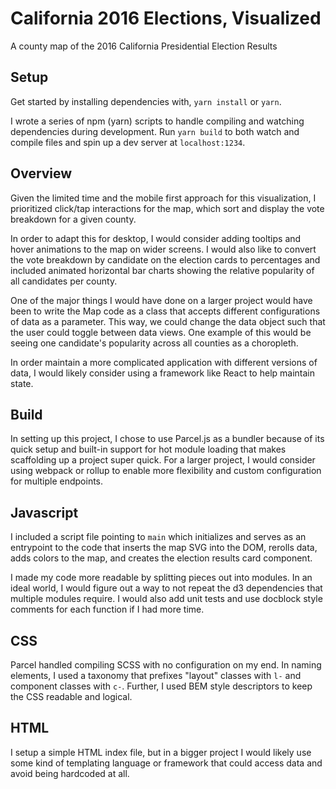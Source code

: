 # California 2016 Elections, Visualized

A county map of the 2016 California Presidential Election Results

## Setup

Get started by installing dependencies with, `yarn install` or `yarn`. 

I wrote a series of npm (yarn) scripts to handle compiling and watching dependencies during development. Run `yarn build` to both watch and compile files and spin up a dev server at `localhost:1234`.

## Overview

Given the limited time and the mobile first approach for this visualization, I prioritized click/tap interactions for the map, which sort and display the vote breakdown for a given county. 

In order to adapt this for desktop, I would consider adding tooltips and hover animations to the map on wider screens. I would also like to convert the vote breakdown by candidate on the election cards to  percentages and included animated horizontal bar charts showing the relative popularity of all candidates per county. 

One of the major things I would have done on a larger project would have been to write the Map code as a class that accepts different configurations of data as a parameter. This way, we could change the data object such that the user could toggle between data views. One example of this would be seeing one candidate's popularity across all counties as a choropleth.

In order maintain a more complicated application with different versions of data, I would likely consider using a framework like React to help maintain state.

## Build

In setting up this project, I chose to use Parcel.js as a bundler because of its quick setup and built-in support for hot module loading that makes scaffolding up a project super quick. For a larger project, I would consider using webpack or rollup to enable more flexibility and custom configuration for multiple endpoints.

## Javascript

I included a script file pointing to `main` which initializes and serves as an entrypoint to the code that inserts the map SVG into the DOM, rerolls data, adds colors to the map, and creates the election results card component.

I made my code more readable by splitting pieces out into modules. In an ideal world, I would figure out a way to not repeat the d3 dependencies that multiple modules require. I would also add unit tests and use docblock style comments for each function if I had more time. 

## CSS

Parcel handled compiling SCSS with no configuration on my end. In naming elements, I used a taxonomy that prefixes "layout" classes with `l-` and component classes with `c-`. Further, I used BEM style descriptors to keep the CSS readable and logical. 

## HTML

I setup a simple HTML index file, but in a bigger project I would likely use some kind of templating language or framework that could access data and avoid being hardcoded at all.
